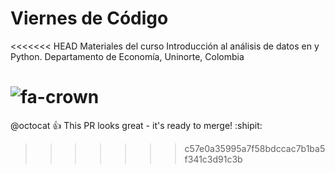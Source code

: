 # Viernes de Código

<<<<<<< HEAD
Materiales del curso Introducción al análisis de datos en   y Python. Departamento de Economía, Uninorte, Colombia

![fa-crown](fa-crown.svg)
=======
@octocat :+1: This PR looks great - it's ready to merge! :shipit:
>>>>>>> c57e0a35995a7f58bdccac7b1ba5f341c3d91c3b
